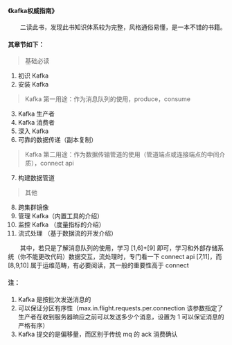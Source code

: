 #### 《kafka权威指南》
&emsp;&emsp;二读此书，发现此书知识体系较为完整，风格通俗易懂，是一本不错的书籍。  
#### 其章节如下：
> 基础必读
1. 初识 Kafka  
2. 安装 Kafka  
> Kafka 第一用途：作为消息队列的使用，produce，consume
3. Kafka 生产者
4. Kafka 消费者
5. 深入 Kafka
6. 可靠的数据传递（副本复制） 
> Kafka 第二用途：作为数据传输管道的使用（管道端点或连接端点的中间介质），connect api  
7. 构建数据管道  
> 其他  
8. 跨集群镜像  
9. 管理 Kafka（内置工具的介绍）  
10. 监控 Kafka （度量指标的介绍）  
11. 流式处理 （基于数据流的开发介绍）  
  
&emsp;&emsp;其中，若只是了解消息队列的使用，学习 [1,6]+[9] 即可，学习和外部存储系统（你不能更改代码）数据交互，流处理时，专门看一下 connect api [7,11]，而 [8,9,10] 属于运维范畴，有必要阅读，其一般的重要性高于 connect  
  
#### 注：
1. Kafka 是按批次发送消息的  
2. 可以保证分区有序性（max.in.flight.requests.per.connection 该参数指定了生产者在收到服务器晌应之前可以发送多少个消息，设置为 1 可以保证消息的严格有序）  
3. Kafka 提交的是偏移量，而区别于传统 mq 的 ack 消费确认  
